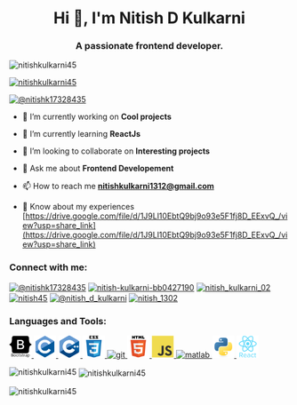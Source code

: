 

<!--
**Nitishkulkarni45/Nitishkulkarni45** is a ✨ _special_ ✨ repository because its `README.md` (this file) appears on your GitHub profile.

Here are some ideas to get you started:

- 🔭 I’m currently working on ...
- 🌱 I’m currently learning ...
- 👯 I’m looking to collaborate on ...
- 🤔 I’m looking for help with ...
- 💬 Ask me about ...
- 📫 How to reach me: ...
- 😄 Pronouns: ...
- ⚡ Fun fact: ...
-->
<h1 align="center">Hi 👋, I'm Nitish D Kulkarni</h1>
<h3 align="center">A passionate frontend developer.</h3>

<p align="left"> <img src="https://komarev.com/ghpvc/?username=nitishkulkarni45&label=Profile%20views&color=0e75b6&style=flat" alt="nitishkulkarni45" /> </p>

<p align="left"> <a href="https://github.com/ryo-ma/github-profile-trophy"><img src="https://github-profile-trophy.vercel.app/?username=nitishkulkarni45" alt="nitishkulkarni45" /></a> </p>

<p align="left"> <a href="https://twitter.com/@nitishk17328435" target="blank"><img src="https://img.shields.io/twitter/follow/@nitishk17328435?logo=twitter&style=for-the-badge" alt="@nitishk17328435" /></a> </p>

- 🔭 I’m currently working on **Cool projects**

- 🌱 I’m currently learning **ReactJs**

- 👯 I’m looking to collaborate on **Interesting projects**

- 💬 Ask me about **Frontend Developement**

- 📫 How to reach me **nitishkulkarni1312@gmail.com**

- 📄 Know about my experiences [https://drive.google.com/file/d/1J9Ll10EbtQ9bj9o93e5F1fj8D_EExvQ_/view?usp=share_link](https://drive.google.com/file/d/1J9Ll10EbtQ9bj9o93e5F1fj8D_EExvQ_/view?usp=share_link)

<h3 align="left">Connect with me:</h3>
<p align="left">
<a href="https://twitter.com/@nitishk17328435" target="blank"><img align="center" src="https://raw.githubusercontent.com/rahuldkjain/github-profile-readme-generator/master/src/images/icons/Social/twitter.svg" alt="@nitishk17328435" height="30" width="40" /></a>
<a href="https://linkedin.com/in/nitish-kulkarni-bb0427190" target="blank"><img align="center" src="https://raw.githubusercontent.com/rahuldkjain/github-profile-readme-generator/master/src/images/icons/Social/linked-in-alt.svg" alt="nitish-kulkarni-bb0427190" height="30" width="40" /></a>
<a href="https://instagram.com/nitish_kulkarni_02" target="blank"><img align="center" src="https://raw.githubusercontent.com/rahuldkjain/github-profile-readme-generator/master/src/images/icons/Social/instagram.svg" alt="nitish_kulkarni_02" height="30" width="40" /></a>
<a href="https://dribbble.com/nitish45" target="blank"><img align="center" src="https://raw.githubusercontent.com/rahuldkjain/github-profile-readme-generator/master/src/images/icons/Social/dribbble.svg" alt="nitish45" height="30" width="40" /></a>
<a href="https://medium.com/@nitish_d_kulkarni" target="blank"><img align="center" src="https://raw.githubusercontent.com/rahuldkjain/github-profile-readme-generator/master/src/images/icons/Social/medium.svg" alt="@nitish_d_kulkarni" height="30" width="40" /></a>
<a href="https://www.codechef.com/users/nitish_1302" target="blank"><img align="center" src="https://cdn.jsdelivr.net/npm/simple-icons@3.1.0/icons/codechef.svg" alt="nitish_1302" height="30" width="40" /></a>
</p>

<h3 align="left">Languages and Tools:</h3>
<p align="left"> <a href="https://getbootstrap.com" target="_blank" rel="noreferrer"> <img src="https://raw.githubusercontent.com/devicons/devicon/master/icons/bootstrap/bootstrap-plain-wordmark.svg" alt="bootstrap" width="40" height="40"/> </a> <a href="https://www.cprogramming.com/" target="_blank" rel="noreferrer"> <img src="https://raw.githubusercontent.com/devicons/devicon/master/icons/c/c-original.svg" alt="c" width="40" height="40"/> </a> <a href="https://www.w3schools.com/cpp/" target="_blank" rel="noreferrer"> <img src="https://raw.githubusercontent.com/devicons/devicon/master/icons/cplusplus/cplusplus-original.svg" alt="cplusplus" width="40" height="40"/> </a> <a href="https://www.w3schools.com/css/" target="_blank" rel="noreferrer"> <img src="https://raw.githubusercontent.com/devicons/devicon/master/icons/css3/css3-original-wordmark.svg" alt="css3" width="40" height="40"/> </a> <a href="https://git-scm.com/" target="_blank" rel="noreferrer"> <img src="https://www.vectorlogo.zone/logos/git-scm/git-scm-icon.svg" alt="git" width="40" height="40"/> </a> <a href="https://www.w3.org/html/" target="_blank" rel="noreferrer"> <img src="https://raw.githubusercontent.com/devicons/devicon/master/icons/html5/html5-original-wordmark.svg" alt="html5" width="40" height="40"/> </a> <a href="https://developer.mozilla.org/en-US/docs/Web/JavaScript" target="_blank" rel="noreferrer"> <img src="https://raw.githubusercontent.com/devicons/devicon/master/icons/javascript/javascript-original.svg" alt="javascript" width="40" height="40"/> </a> <a href="https://www.mathworks.com/" target="_blank" rel="noreferrer"> <img src="https://upload.wikimedia.org/wikipedia/commons/2/21/Matlab_Logo.png" alt="matlab" width="40" height="40"/> </a> <a href="https://www.python.org" target="_blank" rel="noreferrer"> <img src="https://raw.githubusercontent.com/devicons/devicon/master/icons/python/python-original.svg" alt="python" width="40" height="40"/> </a> <a href="https://reactjs.org/" target="_blank" rel="noreferrer"> <img src="https://raw.githubusercontent.com/devicons/devicon/master/icons/react/react-original-wordmark.svg" alt="react" width="40" height="40"/> </a> </p>

<p><img align="left" src="https://github-readme-stats.vercel.app/api/top-langs?username=nitishkulkarni45&show_icons=true&locale=en&layout=compact" alt="nitishkulkarni45" /></p>

<p>&nbsp;<img align="center" src="https://github-readme-stats.vercel.app/api?username=nitishkulkarni45&show_icons=true&locale=en" alt="nitishkulkarni45" /></p>

<p><img align="center" src="https://github-readme-streak-stats.herokuapp.com/?user=nitishkulkarni45&" alt="nitishkulkarni45" /></p>

